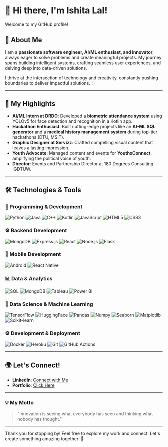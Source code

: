 # 👋 Hi there, I'm Ishita Lal!

Welcome to my GitHub profile! 

## 🚀 About Me

I am a **passionate software engineer, AI/ML enthusiast, and innovator**, always eager to solve problems and create meaningful projects. My journey spans building intelligent systems, crafting seamless user experiences, and delving deep into data-driven solutions. 

I thrive at the intersection of technology and creativity, constantly pushing boundaries to deliver impactful solutions. ✨

---

## 🌟 My Highlights

- **AI/ML Intern at DRDO**: Developed a **biometric attendance system** using YOLOv5 for face detection and recognition in a Kotlin app.
- **Hackathon Enthusiast**: Built cutting-edge projects like an **AI-ML SQL generator** and a **medical history management system** during top-tier hackathons (DTU, MSIT).
- **Graphic Designer at Servizz**: Crafted compelling visual content that leaves a lasting impression.
- **Youth Advocate**: Managed content and events for **YouthxConnect**, amplifying the political voice of youth.
- **Director**: Events and Partnership Director at 180 Degrees Consulting IGDTUW.

---

## 🛠️ Technologies & Tools

### 🚀 Programming & Development
![Python](https://img.shields.io/badge/Python-3776AB?style=for-the-badge&logo=python&logoColor=white) ![Java](https://img.shields.io/badge/Java-007396?style=for-the-badge&logo=java&logoColor=white) ![C++](https://img.shields.io/badge/C%2B%2B-00599C?style=for-the-badge&logo=c%2B%2B&logoColor=white) ![Kotlin](https://img.shields.io/badge/Kotlin-7F52FF?style=for-the-badge&logo=kotlin&logoColor=white) ![JavaScript](https://img.shields.io/badge/JavaScript-F7DF1E?style=for-the-badge&logo=javascript&logoColor=black) ![HTML5](https://img.shields.io/badge/HTML5-E34F26?style=for-the-badge&logo=html5&logoColor=white) ![CSS3](https://img.shields.io/badge/CSS3-1572B6?style=for-the-badge&logo=css3&logoColor=white)

### ⚙️ Backend Development
![MongoDB](https://img.shields.io/badge/MongoDB-47A248?style=for-the-badge&logo=mongodb&logoColor=white) ![Express.js](https://img.shields.io/badge/Express.js-404D59?style=for-the-badge&logo=express&logoColor=white) ![React](https://img.shields.io/badge/React-61DAFB?style=for-the-badge&logo=react&logoColor=black) ![Node.js](https://img.shields.io/badge/Node.js-339933?style=for-the-badge&logo=node.js&logoColor=white) ![Flask](https://img.shields.io/badge/Flask-000000?style=for-the-badge&logo=flask&logoColor=white)

### 📱 Mobile Development
![Android](https://img.shields.io/badge/Android-3DDC84?style=for-the-badge&logo=android&logoColor=white) ![React Native](https://img.shields.io/badge/React%20Native-61DAFB?style=for-the-badge&logo=react&logoColor=black)

### 📊 Data & Analytics
![SQL](https://img.shields.io/badge/SQL-4479A1?style=for-the-badge&logo=postgresql&logoColor=white) ![MongoDB](https://img.shields.io/badge/MongoDB-47A248?style=for-the-badge&logo=mongodb&logoColor=white) ![Tableau](https://img.shields.io/badge/Tableau-E97627?style=for-the-badge&logo=tableau&logoColor=white) ![Power BI](https://img.shields.io/badge/Power%20BI-F2C811?style=for-the-badge&logo=powerbi&logoColor=black)

### 🤖 Data Science & Machine Learning
![TensorFlow](https://img.shields.io/badge/TensorFlow-FF6F00?style=for-the-badge&logo=tensorflow&logoColor=white) ![HuggingFace](https://img.shields.io/badge/HuggingFace-FF6F00?style=for-the-badge&logo=huggingface&logoColor=white) ![Pandas](https://img.shields.io/badge/Pandas-150458?style=for-the-badge&logo=pandas&logoColor=white) ![Numpy](https://img.shields.io/badge/Numpy-013243?style=for-the-badge&logo=numpy&logoColor=white) ![Seaborn](https://img.shields.io/badge/Seaborn-9E4F96?style=for-the-badge&logo=seaborn&logoColor=white) ![Matplotlib](https://img.shields.io/badge/Matplotlib-003C60?style=for-the-badge&logo=matplotlib&logoColor=white) ![Scikit-learn](https://img.shields.io/badge/Scikit--learn-F7931E?style=for-the-badge&logo=scikit-learn&logoColor=white)

### ⚙️ Development & Deployment
![Docker](https://img.shields.io/badge/Docker-2496ED?style=for-the-badge&logo=docker&logoColor=white) ![Heroku](https://img.shields.io/badge/Heroku-430098?style=for-the-badge&logo=heroku&logoColor=white) ![Git](https://img.shields.io/badge/Git-F05032?style=for-the-badge&logo=git&logoColor=white) ![GitHub Actions](https://img.shields.io/badge/GitHub%20Actions-2088FF?style=for-the-badge&logo=github-actions&logoColor=white)

---

## 🌍 Let's Connect!

- **LinkedIn**: [Connect with Me](https://www.linkedin.com/in/ishita-lal-1976741b3/)
- **Portfolio**: [Click Here](https://final-portfolio-nu-blush.vercel.app/)

---

### 💡 My Motto

> "Innovation is seeing what everybody has seen and thinking what nobody has thought."

---

Thank you for stopping by! Feel free to explore my work and connect. Let's create something amazing together! 🌟
